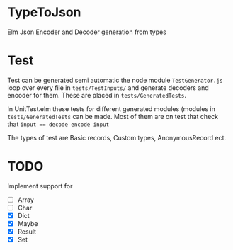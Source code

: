 # TypeToJson
Elm Json Encoder and Decoder generation from types


# Test
Test can be generated semi automatic the node module `TestGenerator.js` loop over every file in `tests/TestInputs/` and generate decoders and encoder for them. These are placed in `tests/GeneratedTests`.


In UnitTest.elm these tests for different generated modules (modules in `tests/GeneratedTests` can be made. Most of them are on test that check that `input == decode encode input`

The types of test are Basic records, Custom types, AnonymousRecord ect.


# TODO
Implement support for

- [ ] Array
- [ ] Char
- [x] Dict
- [x] Maybe
- [x] Result
- [x] Set
